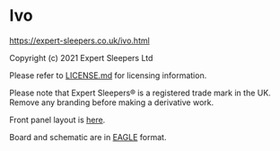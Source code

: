 Ivo
=====

https://expert-sleepers.co.uk/ivo.html

Copyright (c) 2021 Expert Sleepers Ltd

Please refer to [LICENSE.md](LICENSE.md) for licensing information.

Please note that Expert Sleepers® is a registered trade mark in the UK. Remove any branding before making a derivative work.

Front panel layout is [here](../../panels).

Board and schematic are in [EAGLE](https://en.wikipedia.org/wiki/EAGLE_(program)) format.
